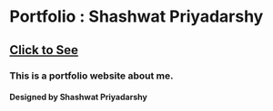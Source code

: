 # Portfolio : Shashwat Priyadarshy
## <a href="https://reverope.github.io/Portfolio">Click to See</a>
### This is a portfolio website about me.
#### Designed by Shashwat Priyadarshy
